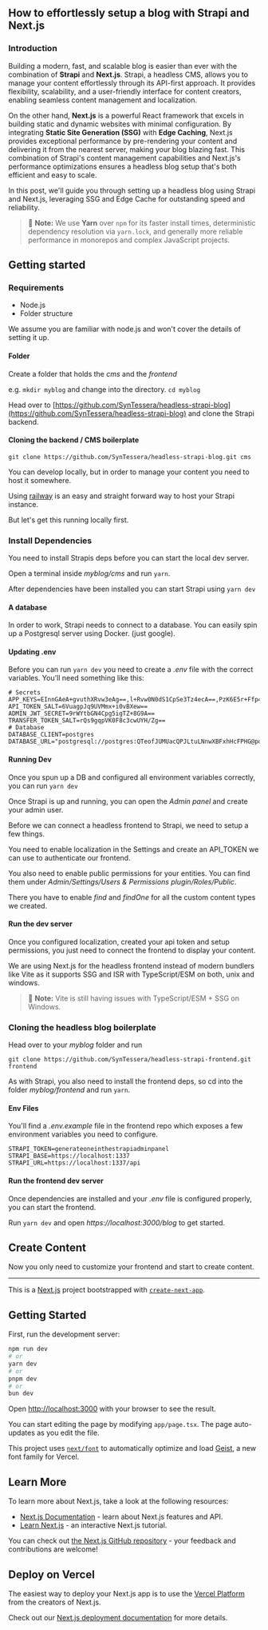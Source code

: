 ## How to effortlessly setup a blog with Strapi and Next.js

### Introduction

Building a modern, fast, and scalable blog is easier than ever with the combination of **Strapi** and **Next.js**. Strapi, a headless CMS, allows you to manage your content effortlessly through its API-first approach. It provides flexibility, scalability, and a user-friendly interface for content creators, enabling seamless content management and localization.

On the other hand, **Next.js** is a powerful React framework that excels in building static and dynamic websites with minimal configuration. By integrating **Static Site Generation (SSG)** with **Edge Caching**, Next.js provides exceptional performance by pre-rendering your content and delivering it from the nearest server, making your blog blazing fast. This combination of Strapi's content management capabilities and Next.js's performance optimizations ensures a headless blog setup that's both efficient and easy to scale.

In this post, we'll guide you through setting up a headless blog using Strapi and Next.js, leveraging SSG and Edge Cache for outstanding speed and reliability.

> 🧶 **Note:** We use **Yarn** over `npm` for its faster install times, deterministic dependency resolution via `yarn.lock`, and generally more reliable performance in monorepos and complex JavaScript projects.

## Getting started

### Requirements

- Node.js
- Folder structure

We assume you are familiar with node.js and won't cover the details of setting it up.

#### Folder

Create a folder that holds the _cms_ and the _frontend_

e.g. `mkdir myblog` and change into the directory. `cd myblog`

Head over to [https://github.com/SynTessera/headless-strapi-blog](https://github.com/SynTessera/headless-strapi-blog) and clone the Strapi backend.

#### Cloning the backend / CMS boilerplate

```
git clone https://github.com/SynTessera/headless-strapi-blog.git cms
```

You can develop locally, but in order to manage your content you need to host it somewhere.

Using [railway](https://railway.com) is an easy and straight forward way to host your Strapi instance.

But let's get this running locally first.

### Install Dependencies

You need to install Strapis deps before you can start the local dev server.

Open a terminal inside _myblog/cms_ and run `yarn`.

After dependencies have been installed you can start Strapi using `yarn dev`

#### A database

In order to work, Strapi needs to connect to a database. You can easily spin up a Postgresql server using Docker. (just google).

#### Updating .env

Before you can run `yarn dev` you need to create a _.env_ file with the correct variables. You'll need something like this:

```
# Secrets
APP_KEYS=EInnGAeA+gvuthXRvw3eAg==,l+Rvw0N0dS1CpSe3Tz4ecA==,PzK6E5r+Ffp4odeGdvmh4Q==,BwftPgNPs9ZQ4sbvINPOxQ==
API_TOKEN_SALT=6VuagpJq9UVMmx+i0vBXew==
ADMIN_JWT_SECRET=9rWYtbGN4Cpg5igTZ+8G9A==
TRANSFER_TOKEN_SALT=rQs9gqpVK0F8c3cwUYH/Zg==
# Database
DATABASE_CLIENT=postgres
DATABASE_URL="postgresql://postgres:QTeofJUMUacQPJLtuLNnwXBFxhHcFPHG@postgres.myblog.com:4532/railway"
```

#### Running Dev

Once you spun up a DB and configured all environment variables correctly, you can run `yarn dev`

Once Strapi is up and running, you can open the _Admin panel_ and create your admin user.

Before we can connect a headless frontend to Strapi, we need to setup a few things.

You need to enable localization in the Settings and create an API_TOKEN we can use to authenticate our frontend.

You also need to enable public permissions for your entities. You can find them under _Admin/Settings/Users & Permissions plugin/Roles/Public_.

There you have to enable _find_ and _findOne_ for all the custom content types we created.

#### Run the dev server

Once you configured localization, created your api token and setup permissions, you just need to connect the frontend to display your content.

We are using Next.js for the headless frontend instead of modern bundlers like Vite as it supports SSG and ISR with TypeScript/ESM on both, unix and windows.

> 🧶 **Note:** Vite is still having issues with TypeScript/ESM + SSG on Windows.

### Cloning the headless blog boilerplate

Head over to your _myblog_ folder and run

```
git clone https://github.com/SynTessera/headless-strapi-frontend.git frontend
```

As with Strapi, you also need to install the frontend deps, so cd into the folder _myblog/frontend_ and run `yarn`.

#### Env Files

You'll find a _.env.example_ file in the frontend repo which exposes a few environment variables you need to configure.

```
STRAPI_TOKEN=generateoneinthestrapiadminpanel
STRAPI_BASE=https://localhost:1337
STRAPI_URL=https://localhost:1337/api
```

#### Run the frontend dev server

Once dependencies are installed and your _.env_ file is configured properly, you can start the frontend.

Run `yarn dev` and open _https://localhost:3000/blog_ to get started.

## Create Content

Now you only need to customize your frontend and start to create content.

---

This is a [Next.js](https://nextjs.org) project bootstrapped with [`create-next-app`](https://nextjs.org/docs/app/api-reference/cli/create-next-app).

## Getting Started

First, run the development server:

```bash
npm run dev
# or
yarn dev
# or
pnpm dev
# or
bun dev
```

Open [http://localhost:3000](http://localhost:3000) with your browser to see the result.

You can start editing the page by modifying `app/page.tsx`. The page auto-updates as you edit the file.

This project uses [`next/font`](https://nextjs.org/docs/app/building-your-application/optimizing/fonts) to automatically optimize and load [Geist](https://vercel.com/font), a new font family for Vercel.

## Learn More

To learn more about Next.js, take a look at the following resources:

- [Next.js Documentation](https://nextjs.org/docs) - learn about Next.js features and API.
- [Learn Next.js](https://nextjs.org/learn) - an interactive Next.js tutorial.

You can check out [the Next.js GitHub repository](https://github.com/vercel/next.js) - your feedback and contributions are welcome!

## Deploy on Vercel

The easiest way to deploy your Next.js app is to use the [Vercel Platform](https://vercel.com/new?utm_medium=default-template&filter=next.js&utm_source=create-next-app&utm_campaign=create-next-app-readme) from the creators of Next.js.

Check out our [Next.js deployment documentation](https://nextjs.org/docs/app/building-your-application/deploying) for more details.
